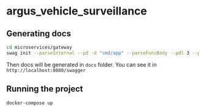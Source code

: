 # argus_vehicle_surveillance
## Generating docs
```bash
cd microservices/gateway
swag init --parseInternal --pd -d "cmd/app" --parseFuncBody --pdl 3 --parseVendor
```
Then docs will be generated in `docs` folder.
You can see it in `http://localhost:8080/swagger`
## Running the project
```bash
docker-compose up
```
